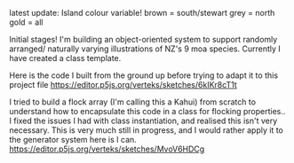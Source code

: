 latest update: Island colour variable! 
brown = south/stewart
grey = north
gold = all

Initial stages!
I'm building an object-oriented system to support randomly arranged/ naturally varying illustrations of NZ's 9 moa species. Currently I have created a class template.

Here is the code I built from the ground up before trying to adapt it to this project file
https://editor.p5js.org/verteks/sketches/6kIKr8cT1t

I tried to build a flock array (I'm calling this a Kahui) from scratch to understand how to encapsulate this code in a class for flocking properties.. 
I fixed the issues I had with class instantiation, and realised this isn't very necessary. 
This is very much still in progress, and I would rather apply it to the generator system here is I can.
https://editor.p5js.org/verteks/sketches/MvoV6HDCg



